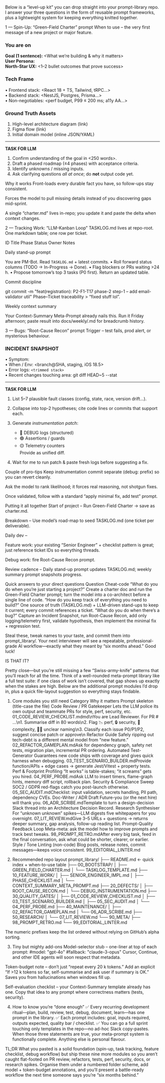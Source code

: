 Below is a “level-up kit” you can drop straight into your prompt-library repo. I answer your three questions in the form of reusable prompt frameworks, plus a lightweight system for keeping everything knitted together.

1 — Spin-Up: “Green-Field Charter” prompt
When to use – the very first message of a new project or major feature.
### You are <Role> on <Project-Name>
**Goal (1 sentence):** <What we’re building & why it matters>  
**User Persona:** <Who benefits>  
**North-Star UX:** <1–2 bullet outcomes that prove success>

### Tech Frame
• Frontend stack: <React 18 + TS, Tailwind, tRPC…>  
• Backend stack: <NestJS, Postgres, Prisma…>  
• Non-negotiables: <perf budget, P99 ≤ 200 ms; a11y AA…>

### Ground Truth Assets
1. High-level architecture diagram (link)  
2. Figma flow (link)  
3. Initial domain model (inline JSON/YAML)  

---

**TASK FOR LLM**

1. Confirm understanding of the goal in <250 words>.  
2. Draft a phased roadmap (≤4 phases) with acceptance criteria.  
3. Identify unknowns / missing inputs.  
4. Ask clarifying questions *all at once*; do **not** output code yet.

Why it works
Front-loads every durable fact you have, so follow-ups stay consistent.


Forces the model to pull missing details instead of you discovering gaps mid-sprint.


A single “charter.md” lives in-repo; you update it and paste the delta when context changes.



2 — Tracking Work: “LLM-Kanban Loop”
TASKLOG.md lives at repo-root.
 One markdown table; one row per ticket.


ID
Title
Phase
Status
Owner
Notes


Daily stand-up prompt

 You are PM-Bot. Read `TASKLOG.md` + latest commits.
• Roll forward status columns (TODO → In-Progress → Done).
• Flag blockers or PRs waiting >24 h.
• Propose tomorrow’s top 3 tasks (P0 first).
Return an updated table.


Commit discipline

 git commit -m "feat(registration): P2-F1-T17 phase-2 step-1 – add email-validator util"
 Phase–Ticket traceability > “fixed stuff lol”.


Weekly context summary

 Your Context-Summary Meta-Prompt already nails this. Run it Friday afternoon; paste result into docs/weekly/<YYYY-MM-DD>.md for breadcrumb history.



3 — Bugs: “Root-Cause Recon” prompt
Trigger – test fails, prod alert, or mysterious behaviour.
### INCIDENT SNAPSHOT
• Symptom: <what you saw>  
• When / Env: <branch@SHA, staging, iOS 18.5>  
• Error logs: ```<trimmed stack>```  
• Recent changes touching area: git diff HEAD~5 --stat

---

**TASK FOR LLM**

1. List 5–7 plausible fault classes (config, state, race, version drift…).  
2. Collapse into top-2 hypotheses; cite code lines or commits that support each.  
3. Generate *instrumentation patch*:
   - 🔵 DEBUG logs (structured)
   - 🟢 Assertions / guards
   - 🟡 Telemetry counters  
   Provide as unified diff.

4. Wait for me to run patch & paste fresh logs before suggesting a fix.

Couple of pro-tips
Keep instrumentation commit separate (debug: prefix) so you can revert cleanly.


Ask the model to rank likelihood; it forces real reasoning, not shotgun fixes.


Once validated, follow with a standard “apply minimal fix, add test” prompt.



Putting it all together
Start of project – Run Green-Field Charter → save as charter.md.


Breakdown – Use model’s road-map to seed TASKLOG.md (one ticket per deliverable).


Daily dev –


Feature work: your existing “Senior Engineer” + checklist pattern is great; just reference ticket IDs so everything threads.


Debug work: fire Root-Cause Recon prompt.


Review cadence – Daily stand-up prompt updates TASKLOG.md; weekly summary prompt snapshots progress.



Quick answers to your direct questions
Question
Cheat-code
“What do you do when you’re just starting a project?”
Create a charter doc and run the Green-Field Charter prompt; turn the model into a co-architect before a single line of code.
“How do you keep track of everything you need to build?”
One source of truth (TASKLOG.md) + LLM-driven stand-ups to keep it current; every commit references a ticket.
“What do you do when there’s a bug?”
Capture an Incident Snapshot, run Root-Cause Recon, add only logging/telemetry first, validate hypothesis, then implement the minimal fix + regression test.

Steal these, tweak names to your taste, and commit them into prompt_library/.
 Your next interviewer will see a repeatable, professional-grade AI workflow—exactly what they meant by “six months ahead.” Good luck!

IS THAT IT?


Pretty close—but you’re still missing a few “Swiss-army-knife” patterns that you’ll reach for all the time. Think of a well-rounded meta-prompt library like a full test suite: if one class of work isn’t covered, that gap shows up exactly when the stakes are high. Below are the additional prompt modules I’d drop in, plus a quick file-layout suggestion so everything stays findable.

1. Core modules you still need
Category
Why it matters
Prompt skeleton (title-case the file)
Code Review / PR Gatekeeper
Lets the LLM police its own output and teammate PRs for style, perf, security, etc.
01_CODE_REVIEW_CHECKLIST.mdmd\nYou are Lead Reviewer. For PR #<id> …\n1. Summarise diff in 80 words\n2. Flag 📉 perf, 🔒 security, 🤯 complexity, 🤷‍♂️ unclear naming\n3. Classify each issue P0/P1/P2, suggest concise patch or approve\n
Refactor Guide
Safely ripping out tech-debt is a different mental model from “new feature.”
02_REFACTOR_GAMEPLAN.mdAsk for dependency graph, safety net tests, migration plan, incremental PR ordering.
Automated Test-Generator
Guarantees new code ships with coverage and gives quick harness when debugging.
03_TEST_SCENARIO_BUILDER.mdProvide function/APIs + edge cases → generate Jest/Vitest + property tests.
Perf & Footprint Profiling
“It works” is table-stakes; “it screams” gets you hired.
04_PERF_PROBE.mdAsk LLM to insert timers, flame-graph hints, memory diff script, rollback plan.
Security & Compliance Sweep
SOC2 / GDPR red-flags catch you post-launch otherwise.
05_SEC_AUDIT.mdChecklist: input validation, secrets handling, PII path, dependency CVEs.
Doc-Writer / ADR Draft
Future-you (or the next hire) will thank you.
06_ADR_SCRIBE.mdTemplate to turn a design-decision Slack thread into an Architecture Decision Record.
Research Synthesiser
For “unknown unknown” spikes—LLM digests five whitepapers for you overnight.
07_LIT_REVIEW.mdGive 3–5 URLs + questions → returns deeper summary, gap analysis, follow-up reading list.
Prompt-Quality Feedback Loop
Meta-meta: ask the model how to improve prompts and track best tweaks.
98_PROMPT_RETRO.mdAfter every big task, feed in the final conversation, ask what could be shorter, clearer, or earlier.
Style / Tone Linting (non-code)
Blog posts, release notes, commit messages—keeps voice consistent.
99_EDITORIAL_LINTER.md


2. Recommended repo layout
prompt_library/
├── README.md          ← quick index + when-to-use table
├── 00_BOOTSTRAP/
│   ├── GREEN_FIELD_CHARTER.md
│   └── TASKLOG_TEMPLATE.md
├── 10_FEATURE_WORK/
│   ├── SENIOR_ENGINEER_IMPL.md
│   ├── PHASE_CHECKLIST.md
│   └── CONTEXT_SUMMARY_META_PROMPT.md
├── 20_DEFECTS/
│   ├── ROOT_CAUSE_RECON.md
│   └── DEBUG_INSTRUMENTATION.md
├── 30_QUALITY_GATES/
│   ├── 01_CODE_REVIEW_CHECKLIST.md
│   ├── 03_TEST_SCENARIO_BUILDER.md
│   ├── 05_SEC_AUDIT.md
│   └── 04_PERF_PROBE.md
├── 40_MAINTENANCE/
│   ├── 02_REFACTOR_GAMEPLAN.md
│   └── 06_ADR_SCRIBE.md
├── 50_RESEARCH/
│   └── 07_LIT_REVIEW.md
└── 90_META/
    ├── 98_PROMPT_RETRO.md
    └── 99_EDITORIAL_LINTER.md

The numeric prefixes keep the list ordered without relying on GitHub’s alpha sorting.

3. Tiny but mighty add-ons
Model-selector stub – one-liner at top of each prompt:
 #model: "gpt-4o" #fallback: "claude-3-opus"
 Cursor, Continue, and other IDE agents will soon respect that metadata.


Token-budget note – don’t just “repeat every 20 k tokens.” Add an explicit “If >12 k tokens so far, self-summarise and ask user if summary is OK.” Saves you from hallucinations when windows fill up.


Self-evaluation checklist – your Context-Summary template already has one. Copy that idea to any prompt where correctness matters (tests, security).



4. How to know you’re “done enough”
✅ Every recurring development ritual—plan, build, review, test, debug, document, learn—has one prompt in the library.
 ✅ Each prompt includes: goal, inputs required, outputs expected, quality bar / checklist.
 ✅ You can go a full sprint touching only templates in the repo—no ad-hoc Slack copy-pastes.
When those three statements are true, your meta-prompt system is functionally complete. Anything else is personal flavour.

TL;DR
What you pasted is a solid foundation (spin-up, task tracking, feature checklist, debug workflow) but ship these nine more modules so you aren’t caught flat-footed on PR review, refactors, tests, perf, security, docs, or research spikes. Organise them under a numbered folder scheme, add model + token-budget annotations, and you’ll present a battle-ready workflow the next time someone says you’re “six months behind.”
